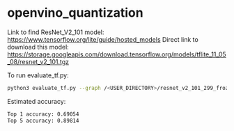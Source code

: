 # openvino_quantization

Link to find ResNet_V2_101 model:
https://www.tensorflow.org/lite/guide/hosted_models
Direct link to download this model:
https://storage.googleapis.com/download.tensorflow.org/models/tflite_11_05_08/resnet_v2_101.tgz

To run evaluate_tf.py:
```bash
python3 evaluate_tf.py --graph /<USER_DIRECTORY>/resnet_v2_101_299_frozen.pb --databasePath /<USER_DIRECTORY>/ILSVRC2012_img_val/
```


Estimated accuracy:
```bash
Top 1 accuracy: 0.69054
Top 5 accuracy: 0.89814
```
